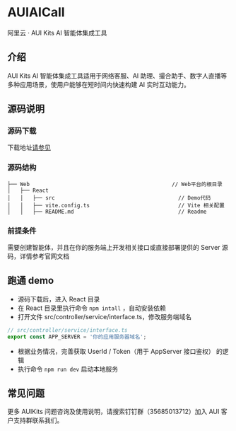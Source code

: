 # AUIAICall

阿里云 · AUI Kits AI 智能体集成工具

## 介绍

AUI Kits AI 智能体集成工具适用于网络客服、AI 助理、撮合助手、数字人直播等多种应用场景，使用户能够在短时间内快速构建 AI 实时互动能力。

## 源码说明

### 源码下载

下载地址[请参见](https://github.com/MediaBox-AUIKits/AUIAICall/tree/main/Web)

### 源码结构

```
├── Web                                             // Web平台的根目录
│   ├── React
│   │   ├── src                                       // Demo代码
│   │   ├── vite.config.ts                            // Vite 相关配置
│   │   ├── README.md                                 // Readme

```

### 前提条件

需要创建智能体，并且在你的服务端上开发相关接口或直接部署提供的 Server 源码，详情参考官网文档

## 跑通 demo

- 源码下载后，进入 React 目录
- 在 React 目录里执行命令 `npm intall` ，自动安装依赖
- 打开文件 src/controller/service/interface.ts，修改服务端域名

```typescript
// src/controller/service/interface.ts
export const APP_SERVER = '你的应用服务器域名';
```

- 根据业务情况，完善获取 UserId / Token（用于 AppServer 接口鉴权） 的逻辑
- 执行命令 `npm run dev` 启动本地服务

## 常见问题

更多 AUIKits 问题咨询及使用说明，请搜索钉钉群（35685013712）加入 AUI 客户支持群联系我们。
